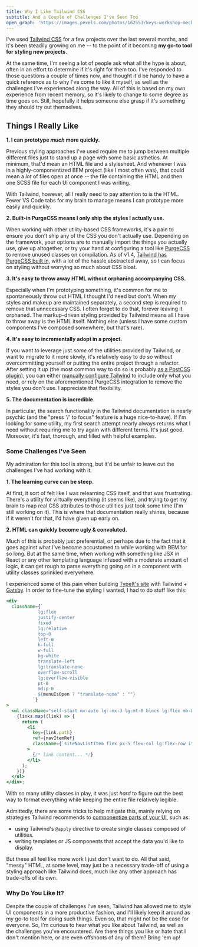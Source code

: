 ```yaml
---
title: Why I Like Tailwind CSS
subtitle: And a Couple of Challenges I've Seen Too
open_graph: 'https://images.pexels.com/photos/162553/keys-workshop-mechanic-tools-162553.jpeg?auto=compress&cs=tinysrgb&dpr=2&h=1200&w=1200'
---
```


I've used [Tailwind CSS](https://tailwindcss.com/) for a few projects over the last several months, and it's been steadily growing on me -- to the point of it becoming **my go-to tool for styling new projects**.

At the same time, I'm seeing a lot of people ask what all the hype is about, often in an effort to determine if it's right for them too. I've responded to those questions a couple of times now, and thought it'd be handy to have a quick reference as to why I've come to like it myself, as well as the challenges I've experienced along the way. All of this is based on my own experience from recent memory, so it's likely to change to some degree as time goes on. Still, hopefully it helps someone else grasp if it's something they should try out themselves.

## Things I Really Like

**1. I can prototype _much_ more quickly.**

Previous styling approaches I've used require me to jump between multiple different files just to stand up a page with some basic asthetics. At minimum, that'd mean an HTML file and a stylesheet. And whenever I was in a highly-componentized BEM project (like I most often was), that could mean a _lot_ of files open at once -- the file containing the HTML and then one SCSS file for each UI component I was writing.

With Tailwind, however, all I really need to pay attention to is the HTML. Fewer VS Code tabs for my brain to manage means I can prototype more easily and quickly.

**2. Built-in PurgeCSS means I only ship the styles I actually use.** 

When working with other utility-based CSS frameworks, it's a pain to ensure you don't ship any of the CSS you don't actually use. Depending on the framework, your options are to manually import the things you actually use, give up altogether, or try your hand at configuring a tool like [PurgeCSS](https://purgecss.com/) to remove unused classes on compilation. As of v1.4, [Tailwind has PurgeCSS built in](https://tailwindcss.com/docs/release-notes/#tailwind-css-v1-4), with a lot of the hassle abstracted away, so I can focus on styling without worrying so much about CSS bloat.

**3. It's easy to throw away HTML without orphaning accompanying CSS.** 

Especially when I'm prototyping something, it's common for me to spontaneously throw out HTML I thought I'd need but don't. When my styles and makeup are maintained separately, a second step is required to remove that unnecessary CSS. I often forget to do that, forever leaving it orphaned. The markup-driven styling provided by Tailwind means all I have to throw away is the HTML itself. Nothing else (unless I have some custom components I've composed somewhere, but that's rare).

**4. It's easy to incrementally adopt in a project.** 

If you want to leverage just _some_ of the utilities provided by Tailwind, or want to migrate to it more slowly, it's relatively easy to do so without overcommitting yourself or putting the entire project through a refactor. After setting it up (the most common way to do so is probably [as a PostCSS plugin](https://tailwindcss.com/docs/installation#using-tailwind-with-postcss)), you can either [manually configure Tailwind](https://tailwindcss.com/docs/configuration/) to include only what you need, or rely on the aforementioned PurgeCSS integration to remove the styles you don't use. I appreciate that flexibility.

**5. The documentation is incredible.** 

In particular, the search functionality in the Tailwind documentation is nearly psychic (and the "press '/' to focus" feature is a huge nice-to-have). If I'm looking for some utility, my first search attempt nearly always returns what I need without requiring me to try again with different terms. It's just good. Moreover, it's fast, thorough, and filled with helpful examples.

### Some Challenges I've Seen

My admiration for this tool is strong, but it'd be unfair to leave out the challenges I've had working with it. 

**1. The learning curve can be steep.** 

At first, it sort of felt like I was relearning CSS itself, and that was frustrating. There's a utility for virtually everything (it seems like), and trying to get my brain to map real CSS attributes to those utilities just took some time (I'm still working on it). This is where that documentation really shines, because if it weren't for that, I'd have given up early on.

**2. HTML can quickly become ugly & convoluted.**

Much of this is probably just preferential, or perhaps due to the fact that it goes against what I've become accustomed to while working with BEM for so long. But at the same time, when working with something like JSX in React or any other templating language infused with a moderate amount of logic, it can get rough to parse everything going on in a component with utility classes sprinkled everywhere. 

I experienced some of this pain when building [TypeIt's site](https://typeitjs.com) with Tailwind + [Gatsby](https://gatsbyjs.org). In order to fine-tune the styling I wanted, I had to do stuff like this: 


```jsx
<div
  className={`
            lg:flex 
            justify-center
            fixed
            lg:relative
            top-0
            left-0
            h-full
            w-full
            bg-white
            translate-left
            lg:translate-none
            overflow-scroll
            lg:overflow-visible
            pt-8
            md:p-0
            ${menuIsOpen ? "translate-none" : ""}
          `}
>
  <ul className="self-start mx-auto lg:-mx-3 lg:mt-0 block lg:flex mb-8 lg:mb-0">
    {links.map((link) => {
      return (
        <li
          key={link.path}
          ref={navItemRef}
          className={`siteNavListItem flex px-5 flex-col lg:flex-row items-center font-light justify-center mb-5 lg:mb-0 relative`}
        >
          {/* link content... */}
        </li>
      );
    })}
  </ul>
</div>;
```

With so many utility classes in play, it was just _hard_ to figure out the best way to format everything while keeping the entire file relatively legible. 

Admittedly, there are some tricks to help mitigate this, mainly relying on strategies Tailwind recommends to [componentize parts of your UI](https://tailwindcss.com/docs/extracting-components/), such as: 

- using Tailwind's `@apply` directive to create single classes composed of utilities.
- writing templates or JS components that accept the data you'd like to display.

But these all feel like more work I just don't want to do. All that said, "messy" HTML, at some level, may just be a necessary trade-off of using a styling approach like Tailwind does, much like any other approach has trade-offs of its own.

### Why Do You Like It?

Despite the couple of challenges I've seen, Tailwind has allowed me to style UI components in a more productive fashion, and I'll likely keep it around as my go-to tool for doing such things. Even so, that might not be the case for everyone. So, I'm curious to hear what you like about Tailwind, as well as the challenges you've encountered. Are there things you like or hate that I don't mention here, or are even offshoots of any of them? Bring 'em up!
